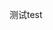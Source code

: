<span data-ttu-id="79a1b-101">测试</span><span class="sxs-lookup"><span data-stu-id="79a1b-101">test</span></span>
